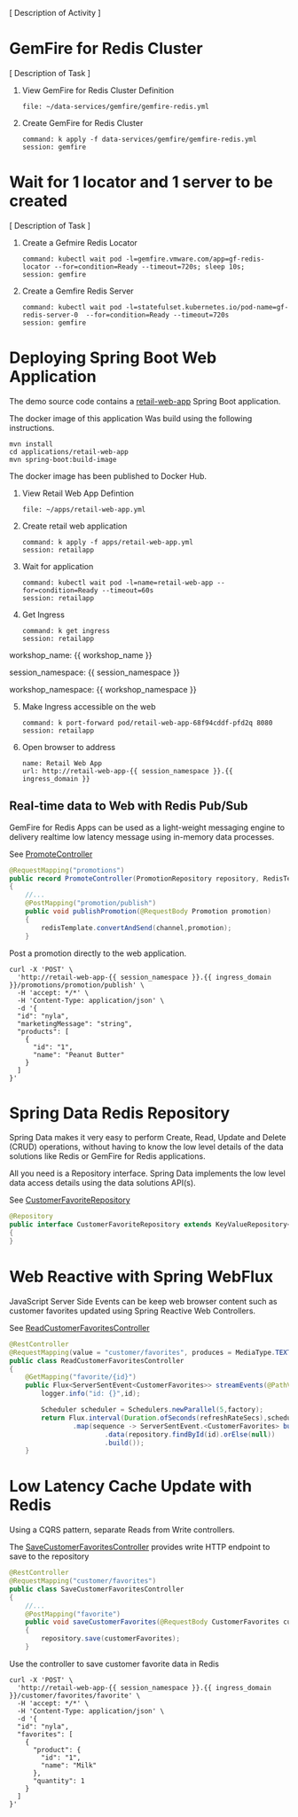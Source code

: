 [ Description of Activity ]

# GemFire for Redis Cluster
[ Description of Task ]

1. View GemFire for Redis Cluster Definition

    ```editor:open-file
    file: ~/data-services/gemfire/gemfire-redis.yml
    ```
    
2. Create GemFire for Redis Cluster

    ```terminal:execute
    command: k apply -f data-services/gemfire/gemfire-redis.yml
    session: gemfire
    ```

# Wait for 1 locator and 1 server to be created
[ Description of Task ]

1. Create a Gefmire Redis Locator

    ```terminal:execute
    command: kubectl wait pod -l=gemfire.vmware.com/app=gf-redis-locator --for=condition=Ready --timeout=720s; sleep 10s;
    session: gemfire
    ```

2. Create a Gemfire Redis Server

    ```terminal:execute
    command: kubectl wait pod -l=statefulset.kubernetes.io/pod-name=gf-redis-server-0  --for=condition=Ready --timeout=720s
    session: gemfire
    ```

# Deploying Spring Boot Web Application
The demo source code contains a [retail-web-app](https://github.com/Tanzu-Solutions-Engineering/spring-modern-data-architecture/tree/main/applications/retail-web-app)
Spring Boot application. 

The docker image of this application
Was build using the following instructions.

```shell
mvn install
cd applications/retail-web-app
mvn spring-boot:build-image
```

The docker image has been published to Docker Hub.

1. View Retail Web App Defintion

    ```editor:open-file
    file: ~/apps/retail-web-app.yml
    ```

2. Create retail web application

    ```terminal:execute
    command: k apply -f apps/retail-web-app.yml
    session: retailapp
    ```

3. Wait for application

    ```terminal:execute
    command: kubectl wait pod -l=name=retail-web-app --for=condition=Ready --timeout=60s
    session: retailapp
    ``` 

4. Get Ingress

    ```terminal:execute
    command: k get ingress
    session: retailapp
    ```

  workshop_name: {{ workshop_name }}

  session_namespace: {{ session_namespace }}

  workshop_namespace: {{ workshop_namespace }}

5. Make Ingress accessible on the web

    ```terminal:execute
    command: k port-forward pod/retail-web-app-68f94cddf-pfd2q 8080
    session: retailapp
    ```

6. Open browser to address

    ```dashboard:open-dashboard
    name: Retail Web App
    url: http://retail-web-app-{{ session_namespace }}.{{ ingress_domain }}
    ```

## Real-time data to Web with Redis Pub/Sub
GemFire for Redis Apps can be used as a light-weight messaging engine to delivery 
realtime low latency message using in-memory data processes.

See [PromoteController](https://github.com/Tanzu-Solutions-Engineering/spring-modern-data-architecture/blob/main/applications/retail-web-app/src/main/java/com/vmware/retail/controller/PromoteController.java)

```java
@RequestMapping("promotions")
public record PromoteController(PromotionRepository repository, RedisTemplate<String,Promotion> redisTemplate)
{
    //...
    @PostMapping("promotion/publish")
    public void publishPromotion(@RequestBody Promotion promotion)
    {
        redisTemplate.convertAndSend(channel,promotion);
    }
```

Post a promotion directly to the web application.

```execute
curl -X 'POST' \
  'http://retail-web-app-{{ session_namespace }}.{{ ingress_domain }}/promotions/promotion/publish' \
  -H 'accept: */*' \
  -H 'Content-Type: application/json' \
  -d '{
  "id": "nyla",
  "marketingMessage": "string",
  "products": [
    {
      "id": "1",
      "name": "Peanut Butter"
    }
  ]
}'
```

# Spring Data Redis Repository
Spring Data  makes it very easy to perform Create, Read, Update and Delete (CRUD) operations,
without having to know the low level details of the data solutions like Redis or GemFire for Redis
applications.

All you need is a Repository interface. Spring Data implements
the low level data access details using the data solutions API(s).

See [CustomerFavoriteRepository](https://github.com/Tanzu-Solutions-Engineering/spring-modern-data-architecture/blob/main/components/retail-repositories-caching/src/main/java/com/vmware/retail/repository/CustomerFavoriteRepository.java)

```java
@Repository
public interface CustomerFavoriteRepository extends KeyValueRepository<CustomerFavorites,String>
{
}
```
# Web Reactive with Spring WebFlux
JavaScript Server Side Events can be keep web browser content such as customer favorites
updated using Spring Reactive Web Controllers.

See [ReadCustomerFavoritesController](https://github.com/Tanzu-Solutions-Engineering/spring-modern-data-architecture/blob/main/applications/retail-web-app/src/main/java/com/vmware/retail/controller/ReadCustomerFavoritesController.java)

```java
@RestController
@RequestMapping(value = "customer/favorites", produces = MediaType.TEXT_EVENT_STREAM_VALUE)
public class ReadCustomerFavoritesController
{
    @GetMapping("favorite/{id}")
    public Flux<ServerSentEvent<CustomerFavorites>> streamEvents(@PathVariable String id) {
        logger.info("id: {}",id);

        Scheduler scheduler = Schedulers.newParallel(5,factory);
        return Flux.interval(Duration.ofSeconds(refreshRateSecs),scheduler)
                .map(sequence -> ServerSentEvent.<CustomerFavorites> builder()
                        .data(repository.findById(id).orElse(null))
                        .build());
    }
```

# Low Latency Cache Update with Redis
Using a CQRS pattern, separate Reads from Write controllers.

The [SaveCustomerFavoritesController](https://github.com/Tanzu-Solutions-Engineering/spring-modern-data-architecture/blob/main/applications/retail-web-app/src/main/java/com/vmware/retail/controller/SaveCustomerFavoritesController.java) provides write HTTP endpoint to save to the repository

```java
@RestController
@RequestMapping("customer/favorites")
public class SaveCustomerFavoritesController
{
    //...
    @PostMapping("favorite")
    public void saveCustomerFavorites(@RequestBody CustomerFavorites customerFavorites)
    {
        repository.save(customerFavorites);
    }
```

Use the controller to save customer favorite data in Redis

```execute
curl -X 'POST' \
  'http://retail-web-app-{{ session_namespace }}.{{ ingress_domain }}/customer/favorites/favorite' \
  -H 'accept: */*' \
  -H 'Content-Type: application/json' \
  -d '{
  "id": "nyla",
  "favorites": [
    {
      "product": {
        "id": "1",
        "name": "Milk"
      },
      "quantity": 1
    }
  ]
}'
```

